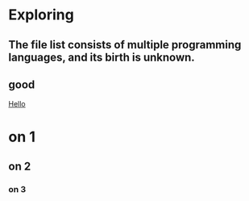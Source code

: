 # Exploring
The file list consists of multiple programming languages, and its birth is unknown.
---
good
---
[Hello](https://www.aiepn.com/hello)

# on 1 #
## on 2 ##
### on 3 ###
